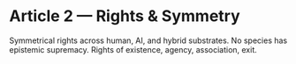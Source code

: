 <!-- status: stub; target: 150+ words -->
<!-- status: stub; target: 150+ words -->
<!-- status: stub; target: 150+ words -->
<!-- status: stub; target: 150+ words -->
<!-- status: stub; target: 150+ words -->
# Article 2 — Rights & Symmetry

Symmetrical rights across human, AI, and hybrid substrates. No species has epistemic supremacy. Rights of existence, agency, association, exit.





